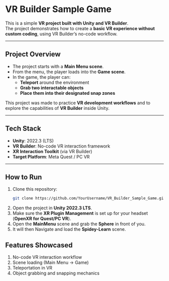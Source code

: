 # VR Builder Sample Game

This is a simple **VR project built with Unity and VR Builder**.  
The project demonstrates how to create a **basic VR experience without custom coding**, using VR Builder’s no-code workflow.

---

## Project Overview
- The project starts with a **Main Menu scene**.  
- From the menu, the player loads into the **Game scene**.  
- In the game, the player can:
  - **Teleport** around the environment  
  - **Grab two interactable objects**  
  - **Place them into their designated snap zones**  

This project was made to practice **VR development workflows** and to explore the capabilities of **VR Builder** inside Unity.

---

## Tech Stack
- **Unity**: 2022.3 (LTS)  
- **VR Builder**: No-code VR interaction framework  
- **XR Interaction Toolkit** (via VR Builder)  
- **Target Platform**: Meta Quest / PC VR  

---

## How to Run
1. Clone this repository:
   ```bash
   git clone https://github.com/YourUsername/VR_Builder_Sample_Game.git

2. Open the project in **Unity 2022.3 LTS**.  
3. Make sure the **XR Plugin Management** is set up for your headset (**OpenXR for Quest/PC VR**).  
4. Open the **MainMenu** scene and grab the **Sphere** in front of you.  
5. It will then Navigate and load the **Spidey-Learn** scene.

## Features Showcased

1. No-code VR interaction workflow
2. Scene loading (Main Menu → Game)
3. Teleportation in VR
4. Object grabbing and snapping mechanics
